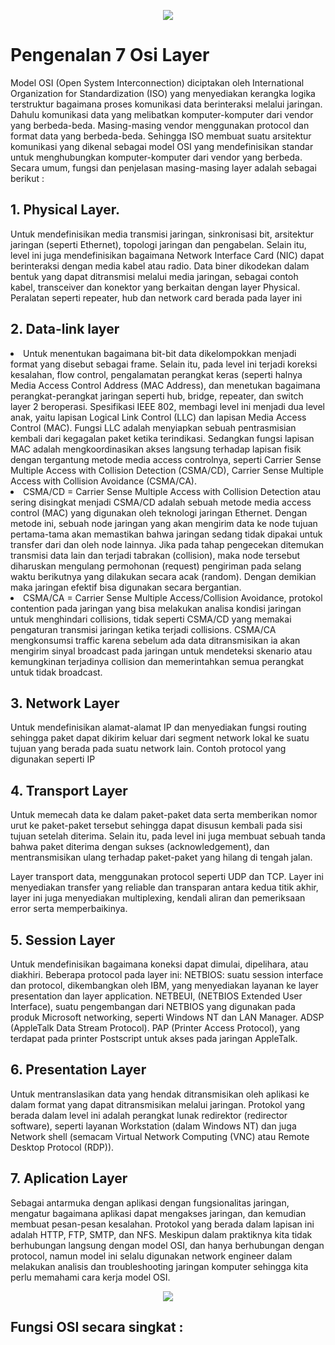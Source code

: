 <p align="center"><img src="https://drive.google.com/uc?export=view&id=1GWF4OFlDJnP7fRxQlJME6VDpMr7MbNbB"></p>

# Pengenalan 7 Osi Layer
Model OSI (Open System Interconnection) diciptakan oleh International Organization for Standardization (ISO) yang menyediakan kerangka logika terstruktur bagaimana proses komunikasi data berinteraksi melalui jaringan. Dahulu komunikasi data yang melibatkan komputer-komputer dari vendor yang berbeda-beda. Masing-masing vendor menggunakan protocol dan format data yang berbeda-beda. Sehingga ISO membuat suatu arsitektur komunikasi yang dikenal sebagai model OSI yang mendefinisikan standar untuk menghubungkan komputer-komputer dari vendor yang berbeda.
Secara umum, fungsi dan penjelasan masing-masing layer adalah sebagai berikut :

## 1. Physical Layer.
Untuk mendefinisikan media transmisi jaringan, sinkronisasi bit, arsitektur jaringan (seperti Ethernet), topologi jaringan dan pengabelan. Selain itu, level ini juga mendefinisikan bagaimana Network Interface Card (NIC) dapat berinteraksi dengan media kabel atau radio. Data biner dikodekan dalam bentuk yang dapat ditransmisi melalui media jaringan, sebagai contoh kabel, transceiver dan konektor yang berkaitan dengan layer Physical. Peralatan seperti repeater, hub dan network card berada pada layer ini

## 2. Data-link layer
<li>Untuk menentukan bagaimana bit-bit data dikelompokkan menjadi format yang disebut sebagai frame. Selain itu, pada level ini terjadi koreksi kesalahan, flow control, pengalamatan perangkat keras (seperti halnya Media Access Control Address (MAC Address), dan menetukan bagaimana perangkat-perangkat jaringan seperti hub, bridge, repeater, dan switch layer 2 beroperasi. Spesifikasi IEEE 802, membagi level ini menjadi dua level anak, yaitu lapisan Logical Link Control (LLC) dan lapisan Media Access Control (MAC). Fungsi LLC adalah menyiapkan sebuah pentrasmisian kembali dari kegagalan paket ketika terindikasi. Sedangkan fungsi lapisan MAC adalah mengkoordinasikan akses langsung terhadap lapisan fisik dengan tergantung metode media access controlnya, seperti Carrier Sense Multiple Access with Collision Detection (CSMA/CD), Carrier Sense Multiple Access with Collision Avoidance (CSMA/CA).</li>

<li>CSMA/CD = Carrier Sense Multiple Access with Collision Detection atau sering disingkat menjadi CSMA/CD adalah sebuah metode media access control (MAC) yang digunakan oleh teknologi jaringan Ethernet. Dengan metode ini, sebuah node jaringan yang akan mengirim data ke node tujuan pertama-tama akan memastikan bahwa jaringan sedang tidak dipakai untuk transfer dari dan oleh node lainnya. Jika pada tahap pengecekan ditemukan transmisi data lain dan terjadi tabrakan (collision), maka node tersebut diharuskan mengulang permohonan (request) pengiriman pada selang waktu berikutnya yang dilakukan secara acak (random). Dengan demikian maka jaringan efektif bisa digunakan secara bergantian.</li>
<li>CSMA/CA = Carrier Sense Multiple Access/Collision Avoidance, protokol contention pada jaringan yang bisa melakukan analisa kondisi jaringan untuk menghindari collisions, tidak seperti CSMA/CD yang memakai pengaturan transmisi jaringan ketika terjadi collisions. CSMA/CA mengkonsumsi traffic karena sebelum ada data ditransmisikan ia akan mengirim sinyal broadcast pada jaringan untuk mendeteksi skenario atau kemungkinan terjadinya collision dan memerintahkan semua perangkat untuk tidak broadcast.</li>

## 3. Network Layer
Untuk mendefinisikan alamat-alamat IP dan menyediakan fungsi routing sehingga paket dapat dikirim keluar dari segment network lokal ke suatu tujuan yang berada pada suatu network lain. Contoh protocol yang digunakan seperti IP

## 4. Transport Layer
Untuk memecah data ke dalam paket-paket data serta memberikan nomor urut ke paket-paket tersebut sehingga dapat disusun kembali pada sisi tujuan setelah diterima. Selain itu, pada level ini juga membuat sebuah tanda bahwa paket diterima dengan sukses (acknowledgement), dan mentransmisikan ulang terhadap paket-paket yang hilang di tengah jalan.

Layer transport data, menggunakan protocol seperti UDP dan TCP. Layer ini menyediakan transfer yang reliable dan transparan antara kedua titik akhir, layer ini juga menyediakan multiplexing, kendali aliran dan pemeriksaan error serta memperbaikinya.

## 5. Session Layer
Untuk mendefinisikan bagaimana koneksi dapat dimulai, dipelihara, atau diakhiri. Beberapa protocol pada layer ini: NETBIOS: suatu session interface dan protocol, dikembangkan oleh IBM, yang menyediakan layanan ke layer presentation dan layer application. NETBEUI, (NETBIOS Extended User Interface), suatu pengembangan dari NETBIOS yang digunakan pada produk Microsoft networking, seperti Windows NT dan LAN Manager. ADSP (AppleTalk Data Stream Protocol). PAP (Printer Access Protocol), yang terdapat pada printer Postscript untuk akses pada jaringan AppleTalk.

## 6. Presentation Layer
Untuk mentranslasikan data yang hendak ditransmisikan oleh aplikasi ke dalam format yang dapat ditransmisikan melalui jaringan. Protokol yang berada dalam level ini adalah perangkat lunak redirektor (redirector software), seperti layanan Workstation (dalam Windows NT) dan juga Network shell (semacam Virtual Network Computing (VNC) atau Remote Desktop Protocol (RDP)).

## 7. Aplication Layer
Sebagai antarmuka dengan aplikasi dengan fungsionalitas jaringan, mengatur bagaimana aplikasi dapat mengakses jaringan, dan kemudian membuat pesan-pesan kesalahan. Protokol yang berada dalam lapisan ini adalah HTTP, FTP, SMTP, dan NFS.
Meskipun dalam praktiknya kita tidak berhubungan langsung dengan model OSI, dan hanya berhubungan dengan protocol, namun model ini selalu digunakan network engineer dalam melakukan analisis dan troubleshooting jaringan komputer sehingga kita perlu memahami cara kerja model OSI.

<p align="center"><img src="https://drive.google.com/uc?export=view&id=1dDDheuMYCYGqAkS6bdGh9ShlqAayASzA"></p>

## Fungsi OSI secara singkat :


